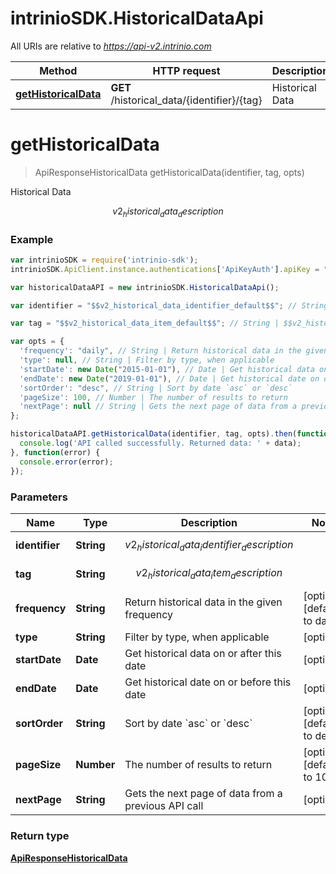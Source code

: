 # intrinioSDK.HistoricalDataApi

All URIs are relative to *https://api-v2.intrinio.com*

Method | HTTP request | Description
------------- | ------------- | -------------
[**getHistoricalData**](HistoricalDataApi.md#getHistoricalData) | **GET** /historical_data/{identifier}/{tag} | Historical Data


<a name="getHistoricalData"></a>
# **getHistoricalData**
> ApiResponseHistoricalData getHistoricalData(identifier, tag, opts)

Historical Data

$$v2_historical_data_description$$

### Example
```javascript
var intrinioSDK = require('intrinio-sdk');
intrinioSDK.ApiClient.instance.authentications['ApiKeyAuth'].apiKey = "YOUR API KEY";

var historicalDataAPI = new intrinioSDK.HistoricalDataApi();

var identifier = "$$v2_historical_data_identifier_default$$"; // String | $$v2_historical_data_identifier_description$$

var tag = "$$v2_historical_data_item_default$$"; // String | $$v2_historical_data_item_description$$

var opts = { 
  'frequency': "daily", // String | Return historical data in the given frequency
  'type': null, // String | Filter by type, when applicable
  'startDate': new Date("2015-01-01"), // Date | Get historical data on or after this date
  'endDate': new Date("2019-01-01"), // Date | Get historical date on or before this date
  'sortOrder': "desc", // String | Sort by date `asc` or `desc`
  'pageSize': 100, // Number | The number of results to return
  'nextPage': null // String | Gets the next page of data from a previous API call
};

historicalDataAPI.getHistoricalData(identifier, tag, opts).then(function(data) {
  console.log('API called successfully. Returned data: ' + data);
}, function(error) {
  console.error(error);
});
```

### Parameters

Name | Type | Description  | Notes
------------- | ------------- | ------------- | -------------
 **identifier** | **String**| $$v2_historical_data_identifier_description$$ | 
 **tag** | **String**| $$v2_historical_data_item_description$$ | 
 **frequency** | **String**| Return historical data in the given frequency | [optional] [default to daily]
 **type** | **String**| Filter by type, when applicable | [optional] 
 **startDate** | **Date**| Get historical data on or after this date | [optional] 
 **endDate** | **Date**| Get historical date on or before this date | [optional] 
 **sortOrder** | **String**| Sort by date &#x60;asc&#x60; or &#x60;desc&#x60; | [optional] [default to desc]
 **pageSize** | **Number**| The number of results to return | [optional] [default to 100]
 **nextPage** | **String**| Gets the next page of data from a previous API call | [optional] 

### Return type

[**ApiResponseHistoricalData**](ApiResponseHistoricalData.md)


